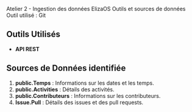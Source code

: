 Atelier 2 - Ingestion des données
ElizaOS
Outils et sources de données
Outil utilisé :
Git


## Outils Utilisés
- **API REST**
## Sources de Données identifiée
1. **public.Temps** : Informations sur les dates et les temps.
2. **public.Activities** : Détails des activités.
3. **public.Contributeurs** : Informations sur les contributeurs.
4. **Issue.Pull** : Détails des issues et des pull requests.



